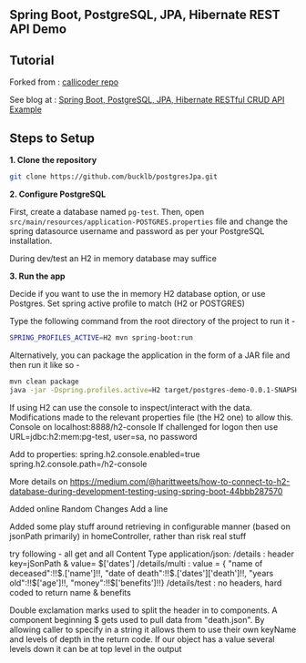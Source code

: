 ## Spring Boot, PostgreSQL, JPA, Hibernate REST API Demo

## Tutorial

Forked from :
[callicoder repo](https://github.com/callicoder/spring-boot-postgresql-jpa-hibernate-rest-api-demo.git)

See blog at :
[Spring Boot, PostgreSQL, JPA, Hibernate RESTful CRUD API Example](https://www.callicoder.com/spring-boot-jpa-hibernate-postgresql-restful-crud-api-example/)

## Steps to Setup

**1. Clone the repository**

```bash
git clone https://github.com/bucklb/postgresJpa.git
```

**2. Configure PostgreSQL**

First, create a database named `pg-test`. Then, open `src/main/resources/application-POSTGRES.properties` file and change the spring datasource username and password as per your PostgreSQL installation.

During dev/test an H2 in memory database may suffice

**3. Run the app**

Decide if you want to use the in memory H2 database option, or use Postgres.  Set spring active profile to match (H2 or POSTGRES)

Type the following command from the root directory of the project to run it -

```bash
SPRING_PROFILES_ACTIVE=H2 mvn spring-boot:run
```

Alternatively, you can package the application in the form of a JAR file and then run it like so -

```bash
mvn clean package
java -jar -Dspring.profiles.active=H2 target/postgres-demo-0.0.1-SNAPSHOT.jar
```


If using H2 can use the console to inspect/interact with the data.  Modifications made to the relevant properties file (the H2 one) to allow this.  
Console on localhost:8888/h2-console
If challenged for logon then use URL=jdbc:h2:mem:pg-test, user=sa, no password

Add to properties:
spring.h2.console.enabled=true
spring.h2.console.path=/h2-console

More details on 
https://medium.com/@harittweets/how-to-connect-to-h2-database-during-development-testing-using-spring-boot-44bbb287570

Added online
Random Changes
Add a line

Added some play stuff around retrieving in configurable manner (based on jsonPath primarily) in homeController, rather than risk real stuff

try following - all get and all Content Type application/json:
  /details       : header key=jSonPath & value= $['dates']
  /details/multi : value = { "name of deceased":!!$.['name']!!, "date of death":!!$.['dates']['death']!!, "years old":!!$['age']!!, "money":!!$['benefits']!!}
  /details/test  : no headers, hard coded to return name & benefits

Double exclamation marks used to split the header in to components.  A component beginning $ gets used to pull data from "death.json".  By allowing caller to specify in a string it allows them to use their own keyName and levels of depth in the return code.  If our object has a value several levels down it can be at top level in the output






